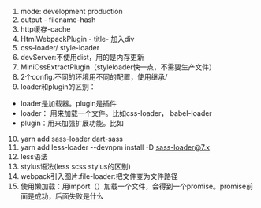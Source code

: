 1. mode: development production
2. output - filename-hash
3. http缓存-cache
4. HtmlWebpackPlugin - title- 加入div
5. css-loader/ style-loader
6. devServer:不使用dist，用的是内存更新
7. MiniCssExtractPlugin（styleloader快一点，不需要生产文件）
8. 2个config.不同的环境用不同的配置，使用继承/
9. loader和plugin的区别：
* loader是加载器。plugin是插件
* loader： 用来加载一个文件。比如css-loader， babel-loader
* plugin：用来加强扩展功能。比如
10. yarn add sass-loader dart-sass
11. yarn add less-loader --devnpm install -D sass-loader@7.x
12. less语法
13. stylus语法(less scss stylus的区别)
14. webpack引入图片:file-loader:把文件变为文件路径
15. 使用懒加载：用import（）加载一个文件，会得到一个promise。promise前面是成功，后面失败是什么